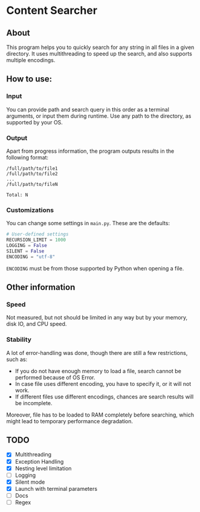 # Content Searcher

## About

This program helps you to quickly search for any string in all files in a given directory. It uses multithreading to speed up the search, and also supports multiple encodings.

## How to use:

### Input

You can provide path and search query in this order as a terminal arguments, or input them during runtime. Use any path to the directory, as supported by your OS.

### Output

Apart from progress information, the program outputs results in the following format:

```
/full/path/to/file1
/full/path/to/file2
...
/full/path/to/fileN

Total: N
```

### Customizations

You can change some settings in `main.py`. These are the defaults:

```python
# User-defined settings
RECURSION_LIMIT = 1000
LOGGING = False
SILENT = False
ENCODING = "utf-8"
```

`ENCODING` must be from those supported by Python when opening a file.

## Other information

### Speed

Not measured, but not should be limited in any way but by your memory, disk IO, and CPU speed.

### Stability

A lot of error-handling was done, though there are still a few restrictions, such as:

- If you do not have enough memory to load a file, search cannot be performed because of OS Error.
- In case file uses different encoding, you have to specify it, or it will not work.
- If different files use different encodings, chances are search results will be incomplete.

Moreover, file has to be loaded to RAM completely before searching, which might lead to temporary performance degradation.

## TODO

- [x] Multithreading
- [x] Exception Handling
- [x] Nesting level limitation
- [ ] Logging
- [x] Silent mode
- [x] Launch with terminal parameters
- [ ] Docs
- [ ] Regex
